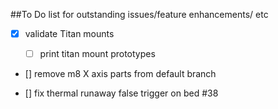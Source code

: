 ##To Do list for outstanding issues/feature enhancements/ etc

- [x] validate Titan mounts

     -[ ] print titan mount prototypes
     
     
- [] remove m8 X axis parts from default branch

- [] fix thermal runaway false trigger on bed #38

